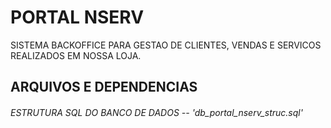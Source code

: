 # PORTAL NSERV
SISTEMA BACKOFFICE PARA GESTAO DE CLIENTES, VENDAS E SERVICOS REALIZADOS EM NOSSA LOJA.

## ARQUIVOS E DEPENDENCIAS
###### ESTRUTURA SQL DO BANCO DE DADOS -- 'db_portal_nserv_struc.sql' 